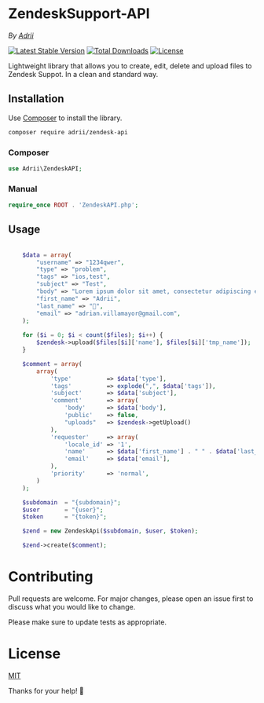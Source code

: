 # ZendeskSupport-API

*By [Adrii](https://github.com/AdrianVillamayor)*

[![Latest Stable Version](https://img.shields.io/packagist/v/adrii/zendesk-api)](https://packagist.org/packages/adrii/zendesk-api)
[![Total Downloads](https://img.shields.io/packagist/dt/adrii/zendesk-api)](https://packagist.org/packages/adrii/zendesk-api)
[![License](https://img.shields.io/github/license/AdrianVillamayor/ZendeskAPI)](https://github.com/AdrianVillamayor/ZendeskAPI/blob/main/LICENSE)

Lightweight library that allows you to create, edit, delete and upload files to Zendesk Suppot. In a clean and standard way.

## Installation

Use [Composer](https://getcomposer.org/) to install the library.

```bash
composer require adrii/zendesk-api
```

### Composer
```php
use Adrii\ZendeskAPI;
```

### Manual

```php
require_once ROOT . 'ZendeskAPI.php';
```


## Usage

``` php
    
    $data = array(
        "username" => "1234qwer",
        "type" => "problem",
        "tags" => "ios,test",
        "subject" => "Test",
        "body" => "Lorem ipsum dolor sit amet, consectetur adipiscing elit. Aenean tempor semper enim. Nam non semper ligula. Vestibulum sapien sapien, hendrerit pharetra elementum a, faucibus id nisl. Aenean ornare rhoncus ligula, eget efficitur augue suscipit vehicula. Fusce faucibus odio magna, sit amet aliquet ipsum sodales a.",
        "first_name" => "Adrii",
        "last_name" => "🍍",
        "email" => "adrian.villamayor@gmail.com",
    );
        
    for ($i = 0; $i < count($files); $i++) {
        $zendesk->upload($files[$i]['name'], $files[$i]['tmp_name']);
    }

    $comment = array(
        array(
            'type'          => $data['type'],
            'tags'          => explode(",", $data['tags']),
            'subject'       => $data['subject'],
            'comment'       => array(
                'body'      => $data['body'],
                'public'    => false,
                "uploads"   => $zendesk->getUpload()
            ),
            'requester'     => array(
                'locale_id' => '1',
                'name'      => $data['first_name'] . " " . $data['last_name'],
                'email'     => $data['email'],
            ),
            'priority'      => 'normal',
        )
    );

    $subdomain  = "{subdomain}";
    $user       = "{user}";
    $token      = "{token}";

    $zend = new ZendeskApi($subdomain, $user, $token);

    $zend->create($comment);

```


# Contributing
Pull requests are welcome. For major changes, please open an issue first to discuss what you would like to change.

Please make sure to update tests as appropriate.

# License
[MIT](https://github.com/AdrianVillamayor/ZendeskSupport-API/blob/main/LICENSE)

Thanks for your help! 🎉
